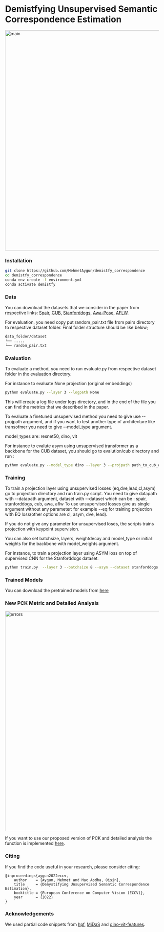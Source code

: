 # Demistfying Unsupervised Semantic Correspondence Estimation

<img width="720" alt="main" src="https://user-images.githubusercontent.com/5329637/176780938-488143a5-7d80-4010-b8b1-a341bb156607.svg?token=GHSAT0AAAAAABNA2V6NR2G27FQDESH3IRFUYUOHABQ">

### Installation

```bash
git clone https://github.com/MehmetAygun/demistfy_correspondence
cd demistfy_correspondence
conda env create -f environment.yml
conda activate demistfy
```

### Data

You can download the datasets that we consider in the paper from respective links: <a href="http://cvlab.postech.ac.kr/research/SPair-71k/">Spair</a>, <a href="http://www.vision.caltech.edu/datasets/cub_200_2011/">CUB</a>, <a href="https://github.com/benjiebob/StanfordExtra">Stanforddogs</a>, <a href="https://github.com/prinik/AwA-Pose">Awa-Pose</a>, <a href="https://www.tugraz.at/institute/icg/research/team-bischof/lrs/downloads/aflw/">AFLW</a>. 

For evaluation, you need copy put random_pair.txt file from pairs directory to respective dataset folder. Final folder structure should be like below;

```bash
data_folder/dataset
└── .....
└── random_pair.txt
```

### Evaluation

To evaluate a method, you need to run evaluate.py from respective dataset folder in the evaluation directory. 

For instance to evaluate None projection (original embeddings) 
```bash
python evaluate.py --layer 3 --logpath None
```

This will create a log file under logs directory, and in the end of the file you can find the metrics that we described in the paper. 

To evaluate a finetuned unsupervised method you need to give use --projpath argument, and if you want to test another type of architecture like transofmer you need to give --model_type argument.

model_types are: resnet50, dino, vit

For instance to evalute asym using unsupervised transformer as a backbone for the CUB dataset, you should go to evalution/cub directory and run :

```bash
python evaluate.py --model_type dino --layer 3 --projpath path_to_cub_asym_projection --logpath dino_asym_cub
```

### Training

To train a projection layer using unsupervised losses (eq,dve,lead,cl,asym) go to projection directory and run train.py script.
You need to give datapath with --datapath argument, dataset with --dataset which can be : spair, stanforddogs, cub, awa, aflw
To use unsupervised losses give as single argument without any parameter: for example --eq for training projection with EQ loss(other options are cl, asym, dve, lead).

If you do not give any parameter for unsupervised loses, the scripts trains projection with keypoint supervision.

You can also set batchsize, layers, weightdecay and model_type or initial weights for the backbone with model_weights argument. 

For instance, to train a projection layer using ASYM loss on top of supervised CNN for the Stanforddogs dataset:

```bash
python train.py  --layer 3 --batchsize 8 --asym --dataset stanforddogs --datapath path_to_stanforddogs_dataset --logpath path_for_log
```

### Trained Models

You can download the pretrained models from <a href="https://drive.google.com/file/d/1bC54tNCe6gdW2x-OsSupFCzSwSG9sRE6/view?usp=sharing">here</a> 

### New PCK Metric and Detailed Analysis

<img width="720" alt="errors" src="https://user-images.githubusercontent.com/5329637/176784273-bb8edb0f-a84d-4cf1-8254-fef130fe8f09.png">



If you want to use our proposed version of PCK and detailed analysis the function is implemented <a href="https://github.com/MehmetAygun/demistfy_correspondence/blob/main/evaluation/model/evaluation.py#L162 ">here</a>.


### Citing
If you find the code useful in your research, please consider citing:

    @inproceedings{aygun2022eccv,
        author    = {Aygun, Mehmet and Mac Aodha, Oisin},
        title     = {Demystifying Unsupervised Semantic Correspondence Estimation},
        booktitle = {European Conference on Computer Vision (ECCV)},
        year      = {2022}
    }
  
### Acknowledgements

We used partial code snippets from <a href="https://github.com/juhongm999/hpf">hpf</a>, <a href="https://github.com/isl-org/MiDaS">MiDaS</a> and <a href="https://github.com/ShirAmir/dino-vit-features">dino-vit-features</a>.
